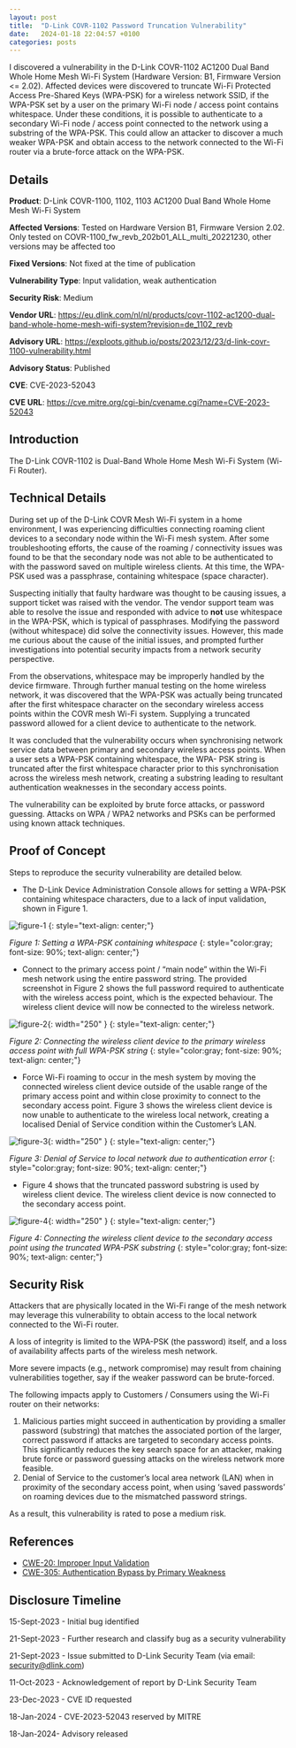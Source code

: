 ```yaml
---
layout: post
title:  "D-Link COVR-1102 Password Truncation Vulnerability"
date:   2024-01-18 22:04:57 +0100
categories: posts
---
```


I discovered a vulnerability in the D-Link COVR-1102 AC1200 Dual Band Whole Home Mesh Wi-Fi System (Hardware Version: B1, Firmware Version <= 2.02). Affected devices were discovered to truncate Wi-Fi Protected Access Pre-Shared Keys (WPA-PSK) for a wireless network SSID, if the WPA-PSK set by a user on the primary Wi-Fi node / access point contains whitespace. Under these conditions, it is possible to authenticate to a secondary Wi-Fi node / access point connected to the network using a substring of the WPA-PSK. This could allow an attacker to discover a much weaker WPA-PSK and obtain access to the network connected to the Wi-Fi router via a brute-force attack on the WPA-PSK.


## Details

**Product**: D-Link COVR-1100, 1102, 1103 AC1200 Dual Band Whole Home Mesh Wi-Fi System

**Affected Versions**: Tested on Hardware Version B1, Firmware Version 2.02. Only tested on COVR-1100_fw_revb_202b01_ALL_multi_20221230, other versions may be affected too

**Fixed Versions**: Not fixed at the time of publication

**Vulnerability Type**: Input validation, weak authentication

**Security Risk**: Medium

**Vendor URL**: https://eu.dlink.com/nl/nl/products/covr-1102-ac1200-dual-band-whole-home-mesh-wifi-system?revision=de_1102_revb

**Advisory URL**: https://exploots.github.io/posts/2023/12/23/d-link-covr-1100-vulnerability.html

**Advisory Status**: Published

**CVE**: CVE-2023-52043

**CVE URL**: https://cve.mitre.org/cgi-bin/cvename.cgi?name=CVE-2023-52043

## Introduction

The D-Link COVR-1102 is Dual-Band Whole Home Mesh Wi-Fi System (Wi-Fi Router).

## Technical Details

During set up of the D-Link COVR Mesh Wi-Fi system in a home environment, I was experiencing difficulties connecting roaming client devices to a secondary node within the Wi-Fi mesh system. After some troubleshooting efforts, the cause of the roaming / connectivity issues was found to be that the secondary node was not able to be authenticated to with the password saved on multiple wireless clients. At this time, the WPA-PSK used was a passphrase, containing whitespace (space character).

Suspecting initially that faulty hardware was thought to be causing issues, a support ticket was raised with the vendor. The vendor support team was able to resolve the issue and responded with advice to **not** use whitespace in the WPA-PSK, which is typical of passphrases. Modifying the password (without whitespace) did solve the connectivity issues. However, this made me curious about the cause of the initial issues, and prompted further investigations into potential security impacts from a network security perspective. 

From the observations, whitespace may be improperly handled by the device firmware. Through further manual testing on the home wireless network, it was discovered that the WPA-PSK was actually being truncated after the first whitespace character on the secondary wireless access points within the COVR mesh Wi-Fi system. Supplying a truncated password allowed for a client device to authenticate to the network.

It was concluded that the vulnerability occurs when synchronising network service data between primary and secondary wireless access points. When a user sets a WPA-PSK containing whitespace, the WPA- PSK string is truncated after the first whitespace character prior to this synchronisation across the wireless mesh network, creating a substring leading to resultant authentication weaknesses in the secondary access points.

The vulnerability can be exploited by brute force attacks, or password guessing. Attacks on WPA / WPA2 networks and PSKs can be performed using known attack techniques.

## Proof of Concept

Steps to reproduce the security vulnerability are detailed below.

- The D-Link Device Administration Console allows for setting a WPA-PSK containing whitespace characters, due to a lack of input validation, shown in Figure 1.

![figure-1](/assets/1-set-wpa-psk-whitespace.png)
{: style="text-align: center;"}

*Figure 1: Setting a WPA-PSK containing whitespace*
{: style="color:gray; font-size: 90%; text-align: center;"}


- Connect to the primary access point / “main node” within the Wi-Fi mesh network using the entire password string. The provided screenshot in Figure 2 shows the full password required to authenticate with the wireless access point, which is the expected behaviour. The wireless client device will now be connected to the wireless  network.

![figure-2](/assets/2-connect-wifi-client-full-string.png){: width="250" }
{: style="text-align: center;"}

*Figure 2: Connecting the wireless client device to the primary wireless access point with full WPA-PSK string* 
{: style="color:gray; font-size: 90%; text-align: center;"}

- Force Wi-Fi roaming to occur in the mesh system by moving the connected wireless client device outside of the usable range of the primary access point and within close proximity to connect to the secondary access point. Figure 3 shows the wireless client device is now unable to authenticate to the wireless local network, creating a localised Denial of Service condition within the Customer’s LAN.

![figure-3](/assets/3-dos-auth-error.png){: width="250" }
{: style="text-align: center;"}

*Figure 3: Denial of Service to local network due to authentication error* 
{: style="color:gray; font-size: 90%; text-align: center;"}

- Figure 4 shows that the truncated password substring is used by wireless client device. The wireless client device is now connected to the secondary access point.

![figure-4](/assets/4-connect-wifi-client-truncated-substring.png){: width="250" }
{: style="text-align: center;"}

*Figure 4: Connecting the wireless client device to the secondary access point using the truncated WPA-PSK substring*
{: style="color:gray; font-size: 90%; text-align: center;"}

## Security Risk

Attackers that are physically located in the Wi-Fi range of the mesh network may leverage this vulnerability to obtain access to the local network connected to the Wi-Fi router. 

A loss of integrity is limited to the WPA-PSK (the password) itself, and a loss of availability affects parts of the wireless mesh network. 

More severe impacts (e.g., network compromise) may result from chaining vulnerabilities together, say if the weaker password can be brute-forced.

The following impacts apply to Customers / Consumers using the Wi-Fi router on their networks:

1. Malicious parties might succeed in authentication by providing a smaller password (substring) that matches the associated portion of the larger, correct password if attacks are targeted to secondary access points. This significantly reduces the key search space for an attacker, making brute force or password guessing attacks on the wireless network more feasible.
2. Denial of Service to the customer’s local area network (LAN) when in proximity of the secondary access point, when using ‘saved passwords’ on roaming devices due to the mismatched password strings.

As a result, this vulnerability is rated to pose a medium risk.

## References

- [CWE-20: Improper Input Validation](https://cwe.mitre.org/data/definitions/20.html)
- [CWE-305: Authentication Bypass by Primary Weakness](https://cwe.mitre.org/data/definitions/305.html)


## Disclosure Timeline

15-Sept-2023 - Initial bug identified

21-Sept-2023 - Further research and classify bug as a security vulnerability

21-Sept-2023 - Issue submitted to D-Link Security Team (via email: security@dlink.com)

11-Oct-2023 - Acknowledgement of report by D-Link Security Team

23-Dec-2023 - CVE ID requested

18-Jan-2024 - CVE-2023-52043 reserved by MITRE

18-Jan-2024- Advisory released

